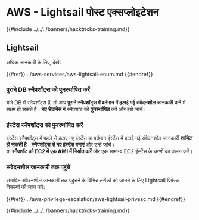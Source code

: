 # AWS - Lightsail पोस्ट एक्सप्लोइटेशन

{{#include ../../../banners/hacktricks-training.md}}

## Lightsail

अधिक जानकारी के लिए, देखें:

{{#ref}}
../aws-services/aws-lightsail-enum.md
{{#endref}}

### पुराने DB स्नैपशॉट्स को पुनर्स्थापित करें

यदि DB में स्नैपशॉट्स हैं, तो आप **पुराने स्नैपशॉट्स में वर्तमान में हटाई गई संवेदनशील जानकारी** **पाने** में सक्षम हो सकते हैं। **नए डेटाबेस** में स्नैपशॉट को **पुनर्स्थापित** करें और इसे जांचें।

### इंस्टेंस स्नैपशॉट्स को पुनर्स्थापित करें

इंस्टेंस स्नैपशॉट्स में पहले से हटाए गए इंस्टेंस या वर्तमान इंस्टेंस में हटाई गई संवेदनशील जानकारी **शामिल हो सकती है**। **स्नैपशॉट्स से नए इंस्टेंस बनाएं** और उन्हें जांचें।\
या **स्नैपशॉट को EC2 में एक AMI में निर्यात करें** और एक सामान्य EC2 इंस्टेंस के चरणों का पालन करें।

### संवेदनशील जानकारी तक पहुंचें

संभावित संवेदनशील जानकारी तक पहुंचने के विभिन्न तरीकों को जानने के लिए Lightsail प्रिवेस्क विकल्पों की जांच करें:

{{#ref}}
../aws-privilege-escalation/aws-lightsail-privesc.md
{{#endref}}

{{#include ../../../banners/hacktricks-training.md}}
